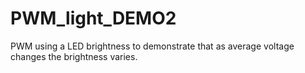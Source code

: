# PWM_light_DEMO2
PWM using a LED brightness to demonstrate that as average voltage changes the brightness varies.
